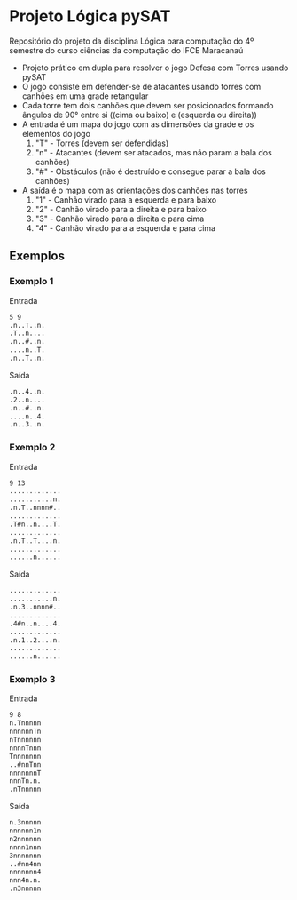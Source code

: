# Projeto Lógica pySAT

Repositório do projeto da disciplina Lógica para computação do 4º semestre do curso ciências da computação do IFCE Maracanaú

- Projeto prático em dupla para resolver o jogo Defesa com Torres usando pySAT
- O jogo consiste em defender-se de atacantes usando torres com canhões em uma grade retangular
- Cada torre tem dois canhões que devem ser posicionados formando ângulos de 90° entre si ((cima ou baixo) e (esquerda ou direita))
- A entrada é um mapa do jogo com as dimensões da grade e os elementos do jogo
    1. "T" - Torres (devem ser defendidas)
    2. "n" - Atacantes (devem ser atacados, mas não param a bala dos canhões)
    3. "#" - Obstáculos (não é destruído e consegue parar a bala dos canhões)
- A saída é o mapa com as orientações dos canhões nas torres
    1. "1" - Canhão virado para a esquerda e para baixo
    2. "2" - Canhão virado para a direita e para baixo
    3. "3" - Canhão virado para a direita e para cima
    4. "4" - Canhão virado para a esquerda e para cima

## Exemplos

### Exemplo 1

Entrada

```txt
5 9
.n..T..n.
.T..n....
.n..#..n.
....n..T.
.n..T..n.
```

Saída

```txt
.n..4..n.
.2..n....
.n..#..n.
....n..4.
.n..3..n.
```

### Exemplo 2

Entrada

```txt
9 13
.............
...........n.
.n.T..nnnn#..
.............
.T#n..n....T.
.............
.n.T..T....n.
.............
......n......
```

Saída

```txt
.............
...........n.
.n.3..nnnn#..
.............
.4#n..n....4.
.............
.n.1..2....n.
.............
......n......
```

### Exemplo 3

Entrada

```txt
9 8
n.Tnnnnn
nnnnnnTn
nTnnnnnn
nnnnTnnn
Tnnnnnnn
..#nnTnn
nnnnnnnT
nnnTn.n.
.nTnnnnn
```

Saída

```txt
n.3nnnnn
nnnnnn1n
n2nnnnnn
nnnn1nnn
3nnnnnnn
..#nn4nn
nnnnnnn4
nnn4n.n.
.n3nnnnn
```
